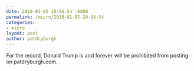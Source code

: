 ```yaml
---
date: 2018-01-05 20:56:54 -0800
permalink: /micro/2018-01-05-20-56-54
categories:
- micro
layout: post
author: patdryburgh
---
```


For the record, Donald Trump is and forever will be prohibited from posting on patdryburgh.com.